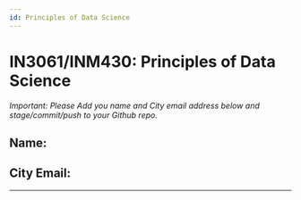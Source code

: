 ```yaml
---
id: Principles of Data Science
---
```


# IN3061/INM430: Principles of Data Science

_Important: Please Add you name and City email address below and stage/commit/push to your Github repo._

## Name:

## City Email:

---
